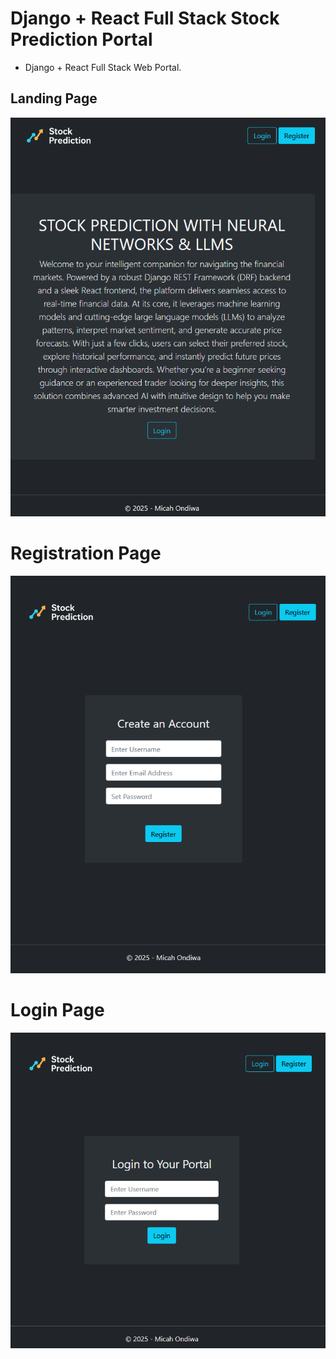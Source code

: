 # Django + React Full Stack Stock Prediction Portal

- Django + React Full Stack Web Portal.
## Landing Page
![alt text](home.png)
# Registration Page
![alt text](register.png)
# Login Page
![alt text](login.png)
